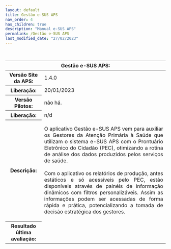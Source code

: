 ```yaml
---
layout: default
title: Gestão e-SUS APS
nav_order: 4
has_children: true
description: "Manual e-SUS APS"
permalink: /Gestão e-SUS APS
last_modified_date: "27/02/2023"
---
```


 <link rel="stylesheet" href="https://maxcdn.bootstrapcdn.com/bootstrap/3.4.1/css/bootstrap.min.css">
  <script src="https://ajax.googleapis.com/ajax/libs/jquery/3.6.3/jquery.min.js"></script>
  <script src="https://maxcdn.bootstrapcdn.com/bootstrap/3.4.1/js/bootstrap.min.js"></script>

<table class="table table-bordered">

  <thead class="row">
    <tr>
      <th class="text-center table-dark" scope="col" colspan="4">Gestão e-SUS APS:</th>
    </tr>
  </thead>

  <tbody>
    <tr>
      <th class="col-sm-3"> Versão Site da APS:</th>
      <td>1.4.0</td>
    </tr>
    <tr>
      <th>Liberação:</th>      
      <td>20/01/2023</td>      
    </tr>
    <tr>
      <th>Versão Pilotos:</th>      
      <td> não há.</td>
    </tr>
    <tr>
      <th>Liberação:</th>    
      <td>n/d</td>  
    </tr>
    <tr>
      <th>Descrição:</th>      
      <td style="text-align:justify">
      
O aplicativo Gestão e-SUS APS vem para auxiliar os Gestores da Atenção Primária à Saúde que utilizam o sistema e-SUS APS com o Prontuário Eletrônico do Cidadão (PEC), otimizando a rotina de análise dos dados produzidos pelos serviços de saúde.
<br>
<br>
Com o aplicativo os relatórios de produção, antes estáticos e só acessíveis pelo PEC, estão disponíveis através de painéis de informação dinâmicos com filtros personalizáveis. Assim as informações podem ser acessadas de forma rápida e prática, potencializando a tomada de decisão estratégica dos gestores.
    <tr>
      <th>Resultado última avaliação:</th>      
    </tr>
    
  </tbody>
</table>

<br>
<br>